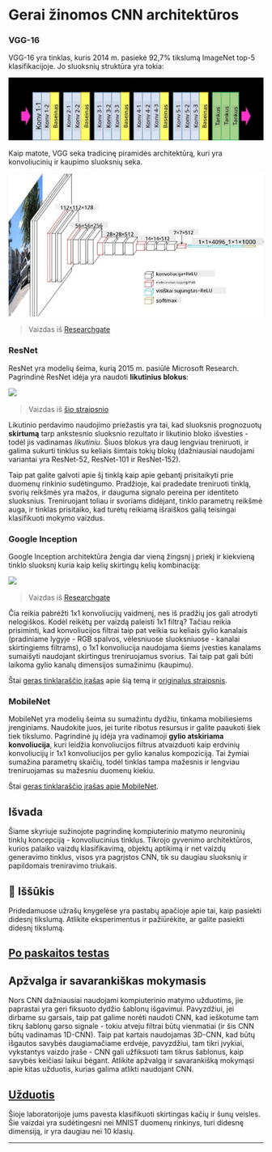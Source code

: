 <!--
CO_OP_TRANSLATOR_METADATA:
{
  "original_hash": "53faab85adfcebd8c10bcd71dc2fa557",
  "translation_date": "2025-09-23T15:42:03+00:00",
  "source_file": "lessons/4-ComputerVision/07-ConvNets/CNN_Architectures.md",
  "language_code": "lt"
}
-->
# Gerai žinomos CNN architektūros

### VGG-16

VGG-16 yra tinklas, kuris 2014 m. pasiekė 92,7% tikslumą ImageNet top-5 klasifikacijoje. Jo sluoksnių struktūra yra tokia:

![ImageNet Layers](../../../../../translated_images/vgg-16-arch1.d901a5583b3a51baeaab3e768567d921e5d54befa46e1e642616c5458c934028.lt.jpg)

Kaip matote, VGG seka tradicinę piramidės architektūrą, kuri yra konvoliucinių ir kaupimo sluoksnių seka.

![ImageNet Pyramid](../../../../../translated_images/vgg-16-arch.64ff2137f50dd49fdaa786e3f3a975b3f22615efd13efb19c5d22f12e01451a1.lt.jpg)

> Vaizdas iš [Researchgate](https://www.researchgate.net/figure/Vgg16-model-structure-To-get-the-VGG-NIN-model-we-replace-the-2-nd-4-th-6-th-7-th_fig2_335194493)

### ResNet

ResNet yra modelių šeima, kurią 2015 m. pasiūlė Microsoft Research. Pagrindinė ResNet idėja yra naudoti **likutinius blokus**:

<img src="images/resnet-block.png" width="300"/>

> Vaizdas iš [šio straipsnio](https://arxiv.org/pdf/1512.03385.pdf)

Likutinio perdavimo naudojimo priežastis yra tai, kad sluoksnis prognozuotų **skirtumą** tarp ankstesnio sluoksnio rezultato ir likutinio bloko išvesties - todėl jis vadinamas *likutiniu*. Šiuos blokus yra daug lengviau treniruoti, ir galima sukurti tinklus su keliais šimtais tokių blokų (dažniausiai naudojami variantai yra ResNet-52, ResNet-101 ir ResNet-152).

Taip pat galite galvoti apie šį tinklą kaip apie gebantį prisitaikyti prie duomenų rinkinio sudėtingumo. Pradžioje, kai pradedate treniruoti tinklą, svorių reikšmės yra mažos, ir dauguma signalo pereina per identiteto sluoksnius. Treniruojant toliau ir svoriams didėjant, tinklo parametrų reikšmė auga, ir tinklas prisitaiko, kad turėtų reikiamą išraiškos galią teisingai klasifikuoti mokymo vaizdus.

### Google Inception

Google Inception architektūra žengia dar vieną žingsnį į priekį ir kiekvieną tinklo sluoksnį kuria kaip kelių skirtingų kelių kombinaciją:

<img src="images/inception.png" width="400"/>

> Vaizdas iš [Researchgate](https://www.researchgate.net/figure/Inception-module-with-dimension-reductions-left-and-schema-for-Inception-ResNet-v1_fig2_355547454)

Čia reikia pabrėžti 1x1 konvoliucijų vaidmenį, nes iš pradžių jos gali atrodyti nelogiškos. Kodėl reikėtų per vaizdą paleisti 1x1 filtrą? Tačiau reikia prisiminti, kad konvoliucijos filtrai taip pat veikia su keliais gylio kanalais (pradiniame lygyje - RGB spalvos, vėlesniuose sluoksniuose - kanalai skirtingiems filtrams), o 1x1 konvoliucija naudojama šiems įvesties kanalams sumaišyti naudojant skirtingus treniruojamus svorius. Tai taip pat gali būti laikoma gylio kanalų dimensijos sumažinimu (kaupimu).

Štai [geras tinklaraščio įrašas](https://medium.com/analytics-vidhya/talented-mr-1x1-comprehensive-look-at-1x1-convolution-in-deep-learning-f6b355825578) apie šią temą ir [originalus straipsnis](https://arxiv.org/pdf/1312.4400.pdf).

### MobileNet

MobileNet yra modelių šeima su sumažintu dydžiu, tinkama mobiliesiems įrenginiams. Naudokite juos, jei turite ribotus resursus ir galite paaukoti šiek tiek tikslumo. Pagrindinė jų idėja yra vadinamoji **gylio atskiriama konvoliucija**, kuri leidžia konvoliucijos filtrus atvaizduoti kaip erdvinių konvoliucijų ir 1x1 konvoliucijos per gylio kanalus kompoziciją. Tai žymiai sumažina parametrų skaičių, todėl tinklas tampa mažesnis ir lengviau treniruojamas su mažesniu duomenų kiekiu.

Štai [geras tinklaraščio įrašas apie MobileNet](https://medium.com/analytics-vidhya/image-classification-with-mobilenet-cc6fbb2cd470).

## Išvada

Šiame skyriuje sužinojote pagrindinę kompiuterinio matymo neuroninių tinklų koncepciją - konvoliucinius tinklus. Tikrojo gyvenimo architektūros, kurios palaiko vaizdų klasifikavimą, objektų aptikimą ir net vaizdų generavimo tinklus, visos yra pagrįstos CNN, tik su daugiau sluoksnių ir papildomais treniravimo triukais.

## 🚀 Iššūkis

Pridedamuose užrašų knygelėse yra pastabų apačioje apie tai, kaip pasiekti didesnį tikslumą. Atlikite eksperimentus ir pažiūrėkite, ar galite pasiekti didesnį tikslumą.

## [Po paskaitos testas](https://ff-quizzes.netlify.app/en/ai/quiz/14)

## Apžvalga ir savarankiškas mokymasis

Nors CNN dažniausiai naudojami kompiuterinio matymo užduotims, jie paprastai yra geri fiksuoto dydžio šablonų išgavimui. Pavyzdžiui, jei dirbame su garsais, taip pat galime norėti naudoti CNN, kad ieškotume tam tikrų šablonų garso signale - tokiu atveju filtrai būtų vienmatiai (ir šis CNN būtų vadinamas 1D-CNN). Taip pat kartais naudojamas 3D-CNN, kad būtų išgautos savybės daugiamačiame erdvėje, pavyzdžiui, tam tikri įvykiai, vykstantys vaizdo įraše - CNN gali užfiksuoti tam tikrus šablonus, kaip savybės keičiasi laikui bėgant. Atlikite apžvalgą ir savarankišką mokymąsi apie kitas užduotis, kurias galima atlikti naudojant CNN.

## [Užduotis](lab/README.md)

Šioje laboratorijoje jums pavesta klasifikuoti skirtingas kačių ir šunų veisles. Šie vaizdai yra sudėtingesni nei MNIST duomenų rinkinys, turi didesnę dimensiją, ir yra daugiau nei 10 klasių.

---

